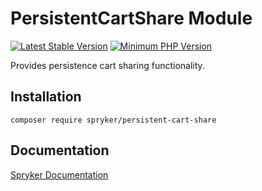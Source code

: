 # PersistentCartShare Module
[![Latest Stable Version](https://poser.pugx.org/spryker/persistent-cart-share/v/stable.svg)](https://packagist.org/packages/spryker/persistent-cart-share)
[![Minimum PHP Version](https://img.shields.io/badge/php-%3E%3D%207.4-8892BF.svg)](https://php.net/)

Provides persistence cart sharing functionality.

## Installation

```
composer require spryker/persistent-cart-share
```

## Documentation

[Spryker Documentation](https://documentation.spryker.com)
